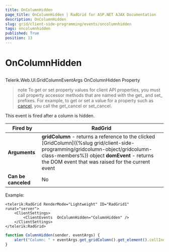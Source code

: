 ```yaml
---
title: OnColumnHidden
page_title: OnColumnHidden | RadGrid for ASP.NET AJAX Documentation
description: OnColumnHidden
slug: grid/client-side-programming/events/oncolumnhidden
tags: oncolumnhidden
published: True
position: 13
---
```


# OnColumnHidden



## 

Telerik.Web.UI.GridColumnEventArgs OnColumnHidden Property

>note To get or set property values for client API properties, you must call property accessor methods that are named with the get_ and set_ prefixes. For example, to get or set a value for a property such as [cancel](http://msdn.microsoft.com/en-us/library/bb310859.aspx), you call the get_cancel or set_cancel.
>


This event is fired after a column is hidden.


|  **Fired by**  | RadGrid |
| ------ | ------ |
| **Arguments** | **gridColumn** - returns a reference to the clicked [GridColumn]({%slug grid/client-side-programming/gridcolumn-object/gridcolumn-class-members%}) object **domEvent** - returns the DOM event that was raised for the current event|
| **Can be canceled** |No|

Example:

````ASP.NET
<telerik:RadGrid RenderMode="Lightweight" ID="RadGrid1" runat="server">
    <ClientSettings>
        <ClientEvents  OnColumnHidden="ColumnHidden" />
    </ClientSettings>
</telerik:RadGrid>
````



````JavaScript
function ColumnHidden(sender, eventArgs) {
    alert("Column: " + eventArgs.get_gridColumn().get_element().cellIndex + " was hidden");
}
````


